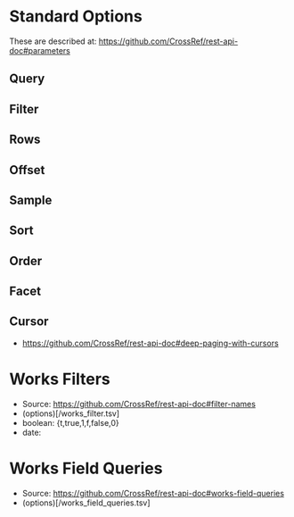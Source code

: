 
# Standard Options

These are described at:
https://github.com/CrossRef/rest-api-doc#parameters

## Query

## Filter

## Rows

## Offset

## Sample

## Sort

## Order

## Facet

## Cursor
- https://github.com/CrossRef/rest-api-doc#deep-paging-with-cursors

# Works Filters
- Source: https://github.com/CrossRef/rest-api-doc#filter-names
- (options)[/works_filter.tsv]
- boolean: {t,true,1,f,false,0}
- date: 

# Works Field Queries
- Source: https://github.com/CrossRef/rest-api-doc#works-field-queries
- (options)[/works_field_queries.tsv]